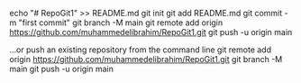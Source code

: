 echo "# RepoGit1" >> README.md
git init
git add README.md
git commit -m "first commit"
git branch -M main
git remote add origin https://github.com/muhammedelibrahim/RepoGit1.git
git push -u origin main

…or push an existing repository from the command line
git remote add origin https://github.com/muhammedelibrahim/RepoGit1.git
git branch -M main
git push -u origin main